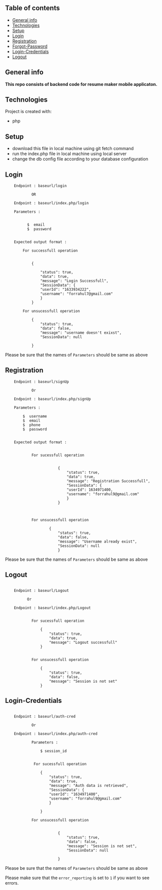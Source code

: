## Table of contents

- [General info](#general-info)
- [Technologies](#technologies)
- [Setup](#setup)
- [Login](#Login)
- [Registration](#Registration)
- [Forgot-Password](#Forgot-Password)
- [Login-Credentials](#Login-Credentials)
- [Logout](#Logout)

## General info

<b>

This repo consists of backend code for resume maker mobile applicaton.

</b>

## Technologies

Project is created with:

- php

## Setup

- download this file in local machine using git fetch command
- run the index.php file in local machine using local server
- change the db config file according to your database configuration

## Login

```
    Endpoint : baseurl/login

            OR

    Endpoint : baseurl/index.php/login

```

```
    Parameters :


          $  email
          $  password


    Expected output format :

        For successfull operation


            {

                "status": true,
                "data": true,
                "message": "Login Successfull",
                "SessionData": {
                "userId": "1633934222",
                "username": "forrahul7@gmail.com"
                }
            }

        For unsucessfull operation

            {
                "status": true,
                "data": false,
                "message": "username doesn't exixst",
                "SessionData": null

            }

```

Please be sure that the names of `Parameters` should be same as above

## Registration

```
    Endpoint : baseurl/signUp

            Or

    Endpoint : baseurl/index.php/signUp
```

```
    Parameters :

        $  username
        $  email
        $  phone
        $  password


    Expected output format :


            For sucessfull operation


                        {
                            "status": true,
                            "data": true,
                            "message": "Registration Successfull",
                            "SessionData": {
                            "userId": 1634971400,
                            "username": "forrahul9@gmail.com"
                            }
                        }



            For unsucessfull operation

                    {
                        "status": true,
                        "data": false,
                        "message": "Username already exist",
                        "SessionData": null
                        }
```

Please be sure that the names of `Parameters` should be same as above

## Logout

```

    Endpoint : baseurl/Logout

          Or

    Endpoint : baseurl/index.php/Logout

```

```

            For sucessfull operation

                {
                    "status": true,
                    "data": true,
                    "message": "Logout successfull"
                }


            For unsucessfull operation

                {
                    "status": true,
                    "data": false,
                    "message": "Session is not set"
                }

```

## Login-Credentials

```

    Endpoint : baseurl/auth-cred

            Or

    Endpoint : baseurl/index.php/auth-cred

```

```
            Parameters :

                $ session_id


             For sucessfull operation

                {
                    "status": true,
                    "data": true,
                    "message": "Auth data is retrieved",
                    "SessionData": {
                    "userId": "1634971400",
                    "username": "forrahul9@gmail.com"
                    }

                }

            For unsucessfull operation


                        {
                            "status": true,
                            "data": false,
                            "message": "Session is not set",
                            "SessionData": null

                        }

```

Please be sure that the names of `Parameters` should be same as above

Please make sure that the `error_reporting` is set to `1` if you want to see errors.
